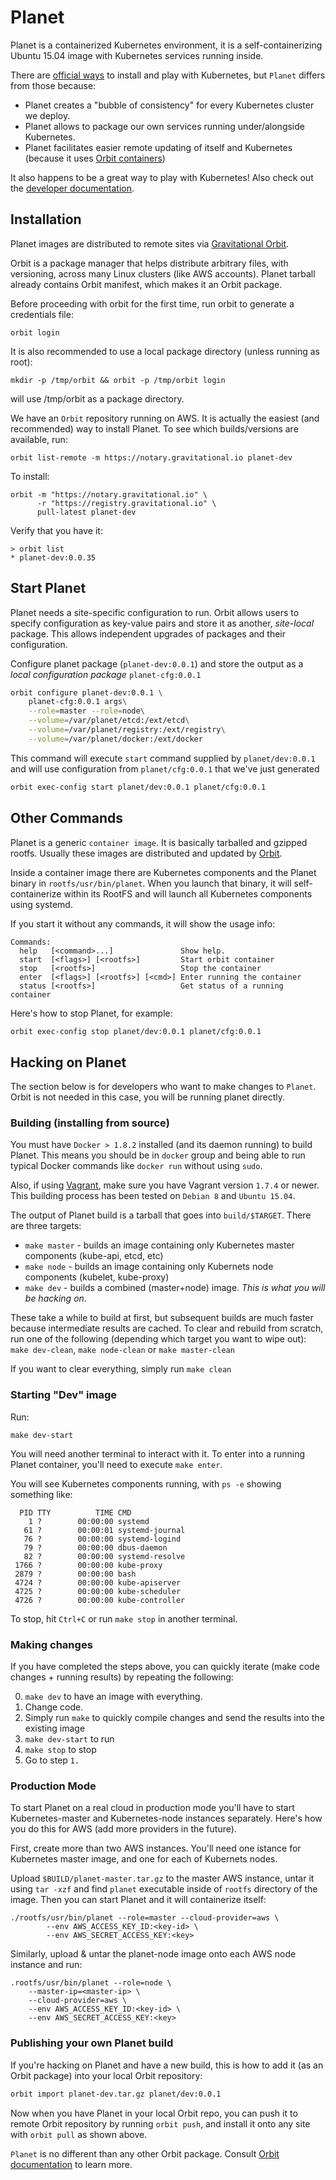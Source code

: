 # Planet

Planet is a containerized Kubernetes environment, it is a self-containerizing Ubuntu 15.04 image with
Kubernetes services running inside. 

There are [official ways](http://kubernetes.io/v1.0/docs/getting-started-guides/README.html) to install and 
play with Kubernetes, but `Planet` differs from those because:

* Planet creates a "bubble of consistency" for every Kubernetes cluster we deploy.
* Planet allows to package our own services running under/alongside Kubernetes.
* Planet facilitates easier remote updating of itself and Kubernetes (because it uses [Orbit containers](https://github.com/gravitational/orbit))

It also happens to be a great way to play with Kubernetes!
Also check out the [developer documentation](docs/README.md).

## Installation

Planet images are distributed to remote sites via [Gravitational Orbit](https://github.com/gravitational/orbit/blob/master/README.md).

Orbit is a package manager that helps distribute arbitrary files, with versioning, 
across many Linux clusters (like AWS accounts). Planet tarball already contains Orbit manifest, 
which makes it an Orbit package.

Before proceeding with orbit for the first time, run orbit to generate a credentials file:
```
orbit login
```

It is also recommended to use a local package directory (unless running as root):
```
mkdir -p /tmp/orbit && orbit -p /tmp/orbit login 
```
will use /tmp/orbit as a package directory.


We have an `Orbit` repository running on AWS. It is actually the easiest (and recommended) way to 
install Planet. To see which builds/versions are available, run:

`orbit list-remote -m https://notary.gravitational.io planet-dev`

To install:

```
orbit -m "https://notary.gravitational.io" \
      -r "https://registry.gravitational.io" \
      pull-latest planet-dev
```

Verify that you have it:

```
> orbit list
* planet-dev:0.0.35
```

## Start Planet

Planet needs a site-specific configuration to run. Orbit allows users to specify configuration as 
key-value pairs and store it as another, _site-local_ package. This allows independent upgrades of 
packages and their configuration.

Configure planet package (`planet-dev:0.0.1`) and store the output as a _local configuration package_ `planet-cfg:0.0.1`

```bash
orbit configure planet-dev:0.0.1 \
    planet-cfg:0.0.1 args\
    --role=master --role=node\
    --volume=/var/planet/etcd:/ext/etcd\
    --volume=/var/planet/registry:/ext/registry\
    --volume=/var/planet/docker:/ext/docker
```

This command will execute `start` command supplied by `planet/dev:0.0.1` and will use configuration from `planet/cfg:0.0.1` that we've just generated

```bash
orbit exec-config start planet/dev:0.0.1 planet/cfg:0.0.1
```

## Other Commands

Planet is a generic `container image`. It is basically tarballed and gzipped rootfs.
Usually these images are distributed and updated by [Orbit](https://github.com/gravitational/orbit).

Inside a container image there are Kubernetes components and the Planet binary in `rootfs/usr/bin/planet`.
When you launch that binary, it will self-containerize within its RootFS and will launch all Kubernetes
components using systemd.

If you start it without any commands, it will show the usage info:

```
Commands:
  help   [<command>...]               Show help.
  start  [<flags>] [<rootfs>]         Start orbit container
  stop   [<rootfs>]                   Stop the container
  enter  [<flags>] [<rootfs>] [<cmd>] Enter running the container
  status [<rootfs>]                   Get status of a running container
```

Here's how to stop Planet, for example:

```bash
orbit exec-config stop planet/dev:0.0.1 planet/cfg:0.0.1
```

## Hacking on Planet

The section below is for developers who want to make changes to `Planet`. Orbit is not needed in this case,
you will be running planet directly.

### Building (installing from source)

You must have `Docker > 1.8.2` installed (and its daemon running) to build Planet. This means you
should be in `docker` group and being able to run typical Docker commands like `docker run` without 
using `sudo`.

Also, if using [Vagrant](https://www.vagrantup.com/downloads.html), make sure you have Vagrant 
version `1.7.4` or newer. This building process has been tested on `Debian 8` and `Ubuntu 15.04`.

The output of Planet build is a tarball that goes into `build/$TARGET`.
There are three targets:

* `make master` - builds an image containing only Kubernetes master components (kube-api, etcd, etc)
* `make node` - builds an image containing only Kubernets node components (kubelet, kube-proxy)
* `make dev` - builds a combined (master+node) image. _This is what you will be hacking on_.

These take a while to build at first, but subsequent builds are much faster because intermediate 
results are cached. To clear and rebuild from scratch, run one of the following 
(depending which target you want to wipe out): `make dev-clean`, `make node-clean` or `make master-clean`

If you want to clear everything, simply run `make clean`

### Starting "Dev" image

Run: 

```
make dev-start
```

You will need another terminal to interact with it. To enter into a running Planet container, 
you'll need to execute `make enter`. 

You will see Kubernetes components running, with `ps -e` showing something like:

```
  PID TTY          TIME CMD
    1 ?        00:00:00 systemd
   61 ?        00:00:01 systemd-journal
   76 ?        00:00:00 systemd-logind
   79 ?        00:00:00 dbus-daemon
   82 ?        00:00:00 systemd-resolve
 1766 ?        00:00:00 kube-proxy
 2879 ?        00:00:00 bash
 4724 ?        00:00:00 kube-apiserver
 4725 ?        00:00:00 kube-scheduler
 4726 ?        00:00:00 kube-controller
```

To stop, hit `Ctrl+C` or run `make stop` in another terminal.

### Making changes

If you have completed the steps above, you can quickly iterate (make code changes + running results) 
by repeating the following:

0. `make dev` to have an image with everything.
1. Change code.
2. Simply run `make` to quickly compile changes and send the results into the existing image
2. `make dev-start` to run
3. `make stop` to stop
4. Go to step `1.`
 
### Production Mode

To start Planet on a real cloud in production mode you'll have to start Kubernetes-master and Kubernetes-node instances
separately. Here's how you do this for AWS (add more providers in the future).

First, create more than two AWS instances. You'll need one istance for Kubernetes master image, and one for each 
of Kubernets nodes.

Upload `$BUILD/planet-master.tar.gz` to the master AWS instance, untar it using `tar -xzf` and find `planet` executable
inside of `rootfs` directory of the image. Then you can start Planet and it will containerize itself:

```
./rootfs/usr/bin/planet --role=master --cloud-provider=aws \
        --env AWS_ACCESS_KEY_ID:<key-id> \
        --env AWS_SECRET_ACCESS_KEY:<key>
```

Similarly, upload & untar the planet-node image onto each AWS node instance and run:

```
.rootfs/usr/bin/planet --role=node \
    --master-ip=<master-ip> \
    --cloud-provider=aws \
    --env AWS_ACCESS_KEY_ID:<key-id> \
    --env AWS_SECRET_ACCESS_KEY:<key>
```

### Publishing your own Planet build

If you're hacking on Planet and have a new build, this is how to add it (as an Orbit package) into your local Orbit repository:

```bash
orbit import planet-dev.tar.gz planet/dev:0.0.1
```
Now when you have Planet in your local Orbit repo, you can push it to remote Orbit repository by running `orbit push`,
and install it onto any site with `orbit pull` as shown above.

`Planet` is no different than any other Orbit package. Consult [Orbit documentation](https://github.com/gravitational/orbit/blob/master/README.md) to learn more.

